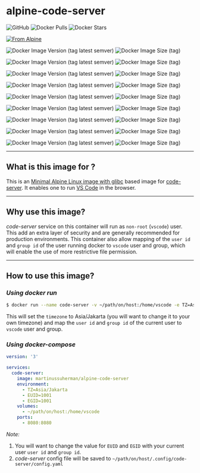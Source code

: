 # alpine-code-server

![GitHub](https://img.shields.io/github/license/martinussuherman/alpine-code-server) ![Docker Pulls](https://img.shields.io/docker/pulls/martinussuherman/alpine-code-server) ![Docker Stars](https://img.shields.io/docker/stars/martinussuherman/alpine-code-server)

[![From Alpine](https://img.shields.io/badge/FROM-martinussuherman/alpine:glibc-brightgreen.svg)](https://hub.docker.com/r/martinussuherman/alpine)

![Docker Image Version (tag latest semver)](https://img.shields.io/docker/v/martinussuherman/alpine-code-server/latest) ![Docker Image Size (tag)](https://img.shields.io/docker/image-size/martinussuherman/alpine-code-server/latest)

![Docker Image Version (tag latest semver)](https://img.shields.io/docker/v/martinussuherman/alpine-code-server/3.9.3-alpine3.12-amd64) ![Docker Image Size (tag)](https://img.shields.io/docker/image-size/martinussuherman/alpine-code-server/3.9.3-alpine3.12-amd64)

![Docker Image Version (tag latest semver)](https://img.shields.io/docker/v/martinussuherman/alpine-code-server/3.9.3-alpine3.12-arm64v8) ![Docker Image Size (tag)](https://img.shields.io/docker/image-size/martinussuherman/alpine-code-server/3.9.3-alpine3.12-arm64v8)

![Docker Image Version (tag latest semver)](https://img.shields.io/docker/v/martinussuherman/alpine-code-server/3.10.2-alpine3.12-amd64) ![Docker Image Size (tag)](https://img.shields.io/docker/image-size/martinussuherman/alpine-code-server/3.10.2-alpine3.12-amd64)

![Docker Image Version (tag latest semver)](https://img.shields.io/docker/v/martinussuherman/alpine-code-server/3.10.2-alpine3.12-arm64v8) ![Docker Image Size (tag)](https://img.shields.io/docker/image-size/martinussuherman/alpine-code-server/3.10.2-alpine3.12-arm64v8)

![Docker Image Version (tag latest semver)](https://img.shields.io/docker/v/martinussuherman/alpine-code-server/3.11.1-alpine3.13-amd64) ![Docker Image Size (tag)](https://img.shields.io/docker/image-size/martinussuherman/alpine-code-server/3.11.1-alpine3.13-amd64)

![Docker Image Version (tag latest semver)](https://img.shields.io/docker/v/martinussuherman/alpine-code-server/3.11.1-alpine3.13-arm64v8) ![Docker Image Size (tag)](https://img.shields.io/docker/image-size/martinussuherman/alpine-code-server/3.11.1-alpine3.13-arm64v8)

![Docker Image Version (tag latest semver)](https://img.shields.io/docker/v/martinussuherman/alpine-code-server/3.12.0-alpine3.13-amd64) ![Docker Image Size (tag)](https://img.shields.io/docker/image-size/martinussuherman/alpine-code-server/3.12.0-alpine3.13-amd64)

![Docker Image Version (tag latest semver)](https://img.shields.io/docker/v/martinussuherman/alpine-code-server/3.12.0-alpine3.13-arm64v8) ![Docker Image Size (tag)](https://img.shields.io/docker/image-size/martinussuherman/alpine-code-server/3.12.0-alpine3.13-arm64v8)

---

## What is this image for ?

This is an [Minimal Alpine Linux image with glibc](https://hub.docker.com/r/jeanblanchard/alpine-glibc) based image for [code-server](https://github.com/cdr/code-server/). It enables one to run [VS Code](https://code.visualstudio.com/) in the browser.

---

## Why use this image?

*code-server* service on this container will run as `non-root` (`vscode`) user. This add an extra layer of security and are generally recommended for production environments. This container also allow mapping of the `user id` and `group id` of the user running docker to `vscode` user and group, which will enable the use of more restrictive file permission.

---

## How to use this image?

### *Using docker run*

```bash
$ docker run --name code-server -v ~/path/on/host:/home/vscode -e TZ=Asia/Jakarta -e EUID=$(id -u) -e EGID=$(id -g) -p 8080:8080 martinussuherman/alpine-code-server
```
This will set the `timezone` to Asia/Jakarta (you will want to change it to your own timezone) and map the `user id` and `group id` of the current user to `vscode` user and group.

### *Using docker-compose*

```yaml
version: '3'

services:
  code-server:
    image: martinussuherman/alpine-code-server
    environment:
      - TZ=Asia/Jakarta
      - EUID=1001
      - EGID=1001
    volumes:
      - ~/path/on/host:/home/vscode
    ports:
      - 8080:8080

```

*Note:*
1. You will want to change the value for `EUID` and `EGID` with your current user `user id` and `group id`.
2. *code-server* config file will be saved to `~/path/on/host/.config/code-server/config.yaml`
